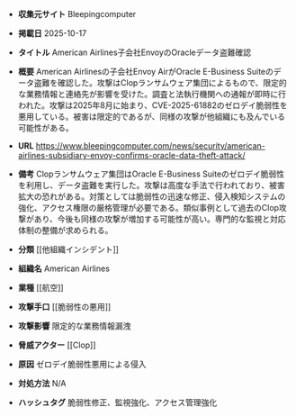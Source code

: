 - **収集元サイト**
Bleepingcomputer

- **掲載日**
2025-10-17

- **タイトル**
American Airlines子会社EnvoyのOracleデータ盗難確認

- **概要**
American Airlinesの子会社Envoy AirがOracle E-Business Suiteのデータ盗難を確認した。攻撃はClopランサムウェア集団によるもので、限定的な業務情報と連絡先が影響を受けた。調査と法執行機関への通報が即時に行われた。攻撃は2025年8月に始まり、CVE-2025-61882のゼロデイ脆弱性を悪用している。被害は限定的であるが、同様の攻撃が他組織にも及んでいる可能性がある。

- **URL**
https://www.bleepingcomputer.com/news/security/american-airlines-subsidiary-envoy-confirms-oracle-data-theft-attack/

- **備考**
Clopランサムウェア集団はOracle E-Business Suiteのゼロデイ脆弱性を利用し、データ盗難を実行した。攻撃は高度な手法で行われており、被害拡大の恐れがある。対策としては脆弱性の迅速な修正、侵入検知システムの強化、アクセス権限の厳格管理が必要である。類似事例として過去のClop攻撃があり、今後も同様の攻撃が増加する可能性が高い。専門的な監視と対応体制の整備が求められる。

- **分類**
[[他組織インシデント]]

- **組織名**
American Airlines

- **業種**
[[航空]]

- **攻撃手口**
[[脆弱性の悪用]]

- **攻撃影響**
限定的な業務情報漏洩

- **脅威アクター**
[[Clop]]

- **原因**
ゼロデイ脆弱性悪用による侵入

- **対処方法**
N/A

- **ハッシュタグ**
脆弱性修正、監視強化、アクセス管理強化
